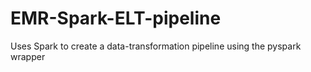 # EMR-Spark-ELT-pipeline
Uses Spark to create a data-transformation pipeline using the pyspark wrapper
